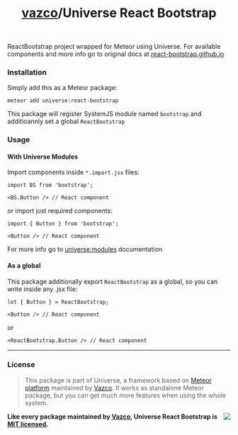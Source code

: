 <h1 align="center">
    <a href="https://github.com/vazco">vazco</a>/Universe React Bootstrap
</h1>

&nbsp;

ReactBootstrap project wrapped for Meteor using Universe. For available components and more info go to original docs at [react-bootstrap.github.io](https://react-bootstrap.github.io/)

### Installation

Simply add this as a Meteor package:

    meteor add universe:react-bootstrap

This package will register SystemJS module named `bootstrap` and additioannly set a global `ReactBootstrap`

### Usage

#### With Universe Modules

Import components inside `*.import.jsx` files:

    import BS from 'bootstrap';
    
    <BS.Button /> // React component
    
or import just required components:

    import { Button } from 'bootstrap';
    
    <Button /> // React component
    
For more info go to [universe:modules](https://github.com/vazco/universe-modules/) documentation

#### As a global

This package additionally export `ReactBootstrap` as a global, so you can write inside any .jsx file:

    let { Button } = ReactBootstrap;
    
    <Button /> // React component

or
    
    <ReactBootstrap.Button /> // React component

----

### License

> This package is part of Universe, a framework based on [Meteor platform](http://meteor.com) maintained by [Vazco](http://www.vazco.eu).
> It works as standalone Meteor package, but you can get much more features when using the whole system.

<img src="https://vazco.eu/banner.png" align="right">

**Like every package maintained by [Vazco](https://vazco.eu/), Universe React Bootstrap is [MIT licensed](https://github.com/vazco/uniforms/blob/master/LICENSE).**
